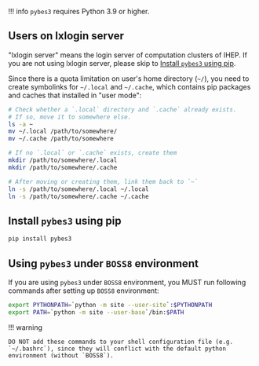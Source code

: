 !!! info
    `pybes3` requires Python 3.9 or higher.

## Users on lxlogin server

"lxlogin server" means the login server of computation clusters of IHEP. If you are not using lxlogin server, please skip to [Install `pybes3` using pip](#install-pybes3-using-pip).

Since there is a quota limitation on user's home directory (`~/`), you need to create symbolinks for `~/.local` and `~/.cache`, which contains pip packages and caches that installed in "user mode":

```bash
# Check whether a `.local` directory and `.cache` already exists.
# If so, move it to somewhere else.
ls -a ~
mv ~/.local /path/to/somewhere/
mv ~/.cache /path/to/somewhere

# If no `.local` or `.cache` exists, create them
mkdir /path/to/somewhere/.local
mkdir /path/to/somewhere/.cache

# After moving or creating them, link them back to `~`
ln -s /path/to/somewhere/.local ~/.local
ln -s /path/to/somewhere/.cache ~/.cache
```

## Install `pybes3` using pip

```bash
pip install pybes3
```

## Using `pybes3` under `BOSS8` environment

If you are using `pybes3` under `BOSS8` environment, you MUST run following commands after setting up `BOSS8` environment:

```bash
export PYTHONPATH=`python -m site --user-site`:$PYTHONPATH
export PATH=`python -m site --user-base`/bin:$PATH
```

!!! warning

    DO NOT add these commands to your shell configuration file (e.g. `~/.bashrc`), since they will conflict with the default python environment (without `BOSS8`).
